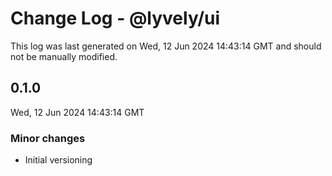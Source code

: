# Change Log - @lyvely/ui

This log was last generated on Wed, 12 Jun 2024 14:43:14 GMT and should not be manually modified.

## 0.1.0
Wed, 12 Jun 2024 14:43:14 GMT

### Minor changes

- Initial versioning

